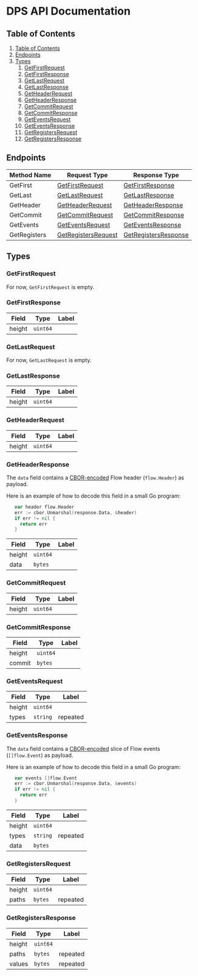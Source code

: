 # DPS API Documentation

## Table of Contents

1. [Table of Contents](#table-of-contents)
2. [Endpoints](#endpoints)
3. [Types](#types)
   1. [GetFirstRequest](#getfirstrequest)
   2. [GetFirstResponse](#getfirstresponse)
   3. [GetLastRequest](#getlastrequest)
   4. [GetLastResponse](#getlastresponse)
   5. [GetHeaderRequest](#getheaderrequest)
   6. [GetHeaderResponse](#getheaderresponse)
   7. [GetCommitRequest](#getcommitrequest)
   8. [GetCommitResponse](#getcommitresponse)
   9. [GetEventsRequest](#geteventsrequest)
   10. [GetEventsResponse](#geteventsresponse)
   11. [GetRegistersRequest](#getregistersrequest)
   12. [GetRegistersResponse](#getregistersresponse)

## Endpoints

| Method Name  | Request Type                                | Response Type                                 |
|--------------|---------------------------------------------|-----------------------------------------------|
| GetFirst     | [GetFirstRequest](#GetFirstRequest)         | [GetFirstResponse](#GetFirstResponse)         |
| GetLast      | [GetLastRequest](#GetLastRequest)           | [GetLastResponse](#GetLastResponse)           |
| GetHeader    | [GetHeaderRequest](#GetHeaderRequest)       | [GetHeaderResponse](#GetHeaderResponse)       |
| GetCommit    | [GetCommitRequest](#GetCommitRequest)       | [GetCommitResponse](#GetCommitResponse)       |
| GetEvents    | [GetEventsRequest](#GetEventsRequest)       | [GetEventsResponse](#GetEventsResponse)       |
| GetRegisters | [GetRegistersRequest](#GetRegistersRequest) | [GetRegistersResponse](#GetRegistersResponse) |

## Types

### GetFirstRequest

For now, `GetFirstRequest` is empty.

### GetFirstResponse

| Field  | Type     | Label |
|--------|----------|-------|
| height | `uint64` |       |

### GetLastRequest

For now, `GetLastRequest` is empty.

### GetLastResponse

| Field  | Type     | Label |
|--------|----------|-------|
| height | `uint64` |       |

### GetHeaderRequest

| Field  | Type     | Label |
|--------|----------|-------|
| height | `uint64` |       |

### GetHeaderResponse

The `data` field contains a [CBOR-encoded](https://cbor.io/) Flow header (`flow.Header`) as payload.

Here is an example of how to decode this field in a small Go program:

```go
   var header flow.Header
   err := cbor.Unmarshal(response.Data, &header)
   if err != nil {
     return err
   }
```

| Field  | Type     | Label |
|--------|----------|-------|
| height | `uint64` |       |
| data   | `bytes`  |       |

### GetCommitRequest

| Field  | Type     | Label |
|--------|----------|-------|
| height | `uint64` |       |

### GetCommitResponse

| Field  | Type     | Label |
|--------|----------|-------|
| height | `uint64` |       |
| commit | `bytes`  |       |

### GetEventsRequest

| Field  | Type     | Label    |
|--------|----------|----------|
| height | `uint64` |          |
| types  | `string` | repeated |

### GetEventsResponse

The `data` field contains a [CBOR-encoded](https://cbor.io/) slice of Flow events (`[]flow.Event`) as payload.

Here is an example of how to decode this field in a small Go program:

```go
   var events []flow.Event
   err := cbor.Unmarshal(response.Data, &events)
   if err != nil {
     return err
   }
```

| Field  | Type     | Label    |
|--------|----------|----------|
| height | `uint64` |          |
| types  | `string` | repeated |
| data   | `bytes`  |          |

### GetRegistersRequest

| Field  | Type     | Label    |
|--------|----------|----------|
| height | `uint64` |          |
| paths  | `bytes`  | repeated |

### GetRegistersResponse

| Field  | Type     | Label    |
|--------|----------|----------|
| height | `uint64` |          |
| paths  | `bytes`  | repeated |
| values | `bytes`  | repeated |